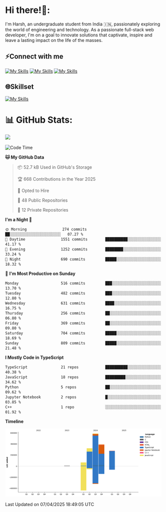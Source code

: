 
# Hi there!👋:
<p> I'm Harsh, an undergraduate student from India 🇮🇳, passionately exploring the world of engineering and technology. As a passionate full-stack web developer, I'm on a goal to innovate solutions that captivate, inspire and leave a lasting impact on the life of the masses. </p>

## ⚡Connect with me

[![My Skills](https://skillicons.dev/icons?i=gmail)](mailto:harshpandey.tech@gmail.com) [![My Skills](https://skillicons.dev/icons?i=linkedin)](https://linkedin.com/in/harsh3dev) [![My Skills](https://skillicons.dev/icons?i=twitter)](https://x.com/harshxai)

## 🌐Skillset
[![My Skills](https://skillicons.dev/icons?i=js,ts,react,nextjs,nodejs,tailwind,mongo,express,postgres,prisma,html,css,docker,aws,cpp,git,vscode,figma)](https://skillicons.dev)


# 📊 GitHub Stats:
![](https://komarev.com/ghpvc/?username=harsh3dev)

<!--START_SECTION:waka-->
![Code Time](http://img.shields.io/badge/Code%20Time-5%20hrs%2037%20mins-blue)

**🐱 My GitHub Data** 

> 📦 52.7 kB Used in GitHub's Storage 
 > 
> 🏆 668 Contributions in the Year 2025
 > 
> 💼 Opted to Hire
 > 
> 📜 48 Public Repositories 
 > 
> 🔑 12 Private Repositories 
 > 
**I'm a Night 🦉** 

```text
🌞 Morning                274 commits         ██░░░░░░░░░░░░░░░░░░░░░░░   07.27 % 
🌆 Daytime                1551 commits        ██████████░░░░░░░░░░░░░░░   41.17 % 
🌃 Evening                1252 commits        ████████░░░░░░░░░░░░░░░░░   33.24 % 
🌙 Night                  690 commits         █████░░░░░░░░░░░░░░░░░░░░   18.32 % 
```
📅 **I'm Most Productive on Sunday** 

```text
Monday                   516 commits         ███░░░░░░░░░░░░░░░░░░░░░░   13.70 % 
Tuesday                  482 commits         ███░░░░░░░░░░░░░░░░░░░░░░   12.80 % 
Wednesday                631 commits         ████░░░░░░░░░░░░░░░░░░░░░   16.75 % 
Thursday                 256 commits         ██░░░░░░░░░░░░░░░░░░░░░░░   06.80 % 
Friday                   369 commits         ██░░░░░░░░░░░░░░░░░░░░░░░   09.80 % 
Saturday                 704 commits         █████░░░░░░░░░░░░░░░░░░░░   18.69 % 
Sunday                   809 commits         █████░░░░░░░░░░░░░░░░░░░░   21.48 % 
```


**I Mostly Code in TypeScript** 

```text
TypeScript               21 repos            ██████████░░░░░░░░░░░░░░░   40.38 % 
JavaScript               18 repos            █████████░░░░░░░░░░░░░░░░   34.62 % 
Python                   5 repos             ██░░░░░░░░░░░░░░░░░░░░░░░   09.62 % 
Jupyter Notebook         2 repos             █░░░░░░░░░░░░░░░░░░░░░░░░   03.85 % 
C++                      1 repo              ░░░░░░░░░░░░░░░░░░░░░░░░░   01.92 % 
```



**Timeline**

![Lines of Code chart](https://raw.githubusercontent.com/harsh3dev/harsh3dev/main/assets/bar_graph.png)


 Last Updated on 07/04/2025 18:49:05 UTC
<!--END_SECTION:waka-->

